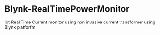 # Blynk-RealTimePowerMonitor
Iot Real Time Current monitor using non invasive current transformer using Blynk platforfm
